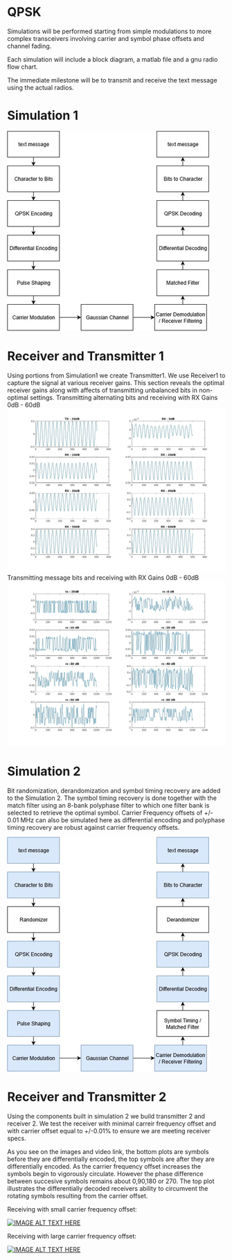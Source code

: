 # QPSK

Simulations will be performed starting from simple modulations to more complex transceivers involving carrier and symbol phase offsets and channel fading.

Each simulation will include a block diagram, a matlab file and a gnu radio flow chart.

The immediate milestone will be to transmit and receive the text message using the actual radios.

# Simulation 1
![GitHub Logo](/Diagrams/Simulation1.jpg)

# Receiver and Transmitter 1
Using portions from Simulation1 we create Transmitter1. We use Receiver1 to capture the signal at various receiver gains. This section reveals the optimal receiver gains along with affects of transmitting unbalanced bits in non-optimal settings.
Transmitting alternating bits and receiving with RX Gains 0dB - 60dB
![GitHub Logo](/Diagrams/AlternatingBitsGain.jpg)
Transmitting message bits and receiving with RX Gains 0dB - 60dB
![GitHub Logo](/Diagrams/messageRxGain.jpg)

# Simulation 2
Bit randomization, derandomization and symbol timing recovery are added to the Simulation 2. The symbol timing recovery is done together with the match filter using an 8-bank polyphase filter to which one filter bank is selected to retrieve the optimal symbol. Carrier Frequency offsets of +/- 0.01 MHz can also be simulated here as differential encoding and polyphase timing recovery are robust against carrier frequency offsets.

![GitHub Logo](/Diagrams/Simulation2.jpg)

# Receiver and Transmitter 2
Using the components built in simulation 2 we build transmitter 2 and receiver 2. We test the receiver with minimal carreir frequency offset and with carrier offset equal to +/-0.01% to ensure we are meeting receiver specs.

As you see on the images and video link, the bottom plots are symbols before they are differentially encoded, the top symbols are after they are differentially encoded. As the carrier frequency offset increases the symbols begin to vigorously circulate. However the phase difference between succesive symbols remains about 0,90,180 or 270. The top plot illustrates the differentially decoded receivers ability to circumvent the rotating symbols resulting from the carrier offset. 

Receiving with small carrier frequency offset:

[![IMAGE ALT TEXT HERE](http://img.youtube.com/vi/Y3vxdlXoFrQ/0.jpg)](https://www.youtube.com/watch?v=Y3vxdlXoFrQ)

Receiving with large carrier frequency offset:

[![IMAGE ALT TEXT HERE](http://img.youtube.com/vi/ZyHpjHddlck/0.jpg)](https://www.youtube.com/watch?v=ZyHpjHddlck&feature=youtu.be)

